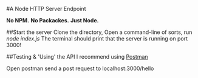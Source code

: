 #A Node HTTP Server Endpoint

**No NPM.**
**No Packackes.**
**Just Node.**

##Start the server
Clone the directory,
Open a command-line of sorts,
run _node index.js_
The terminal should print that the server is running on port 3000!

##Testing & 'Using' the API
I recommend using [Postman](https://www.getpostman.com/)

Open postman
send a post request to localhost:3000/hello
